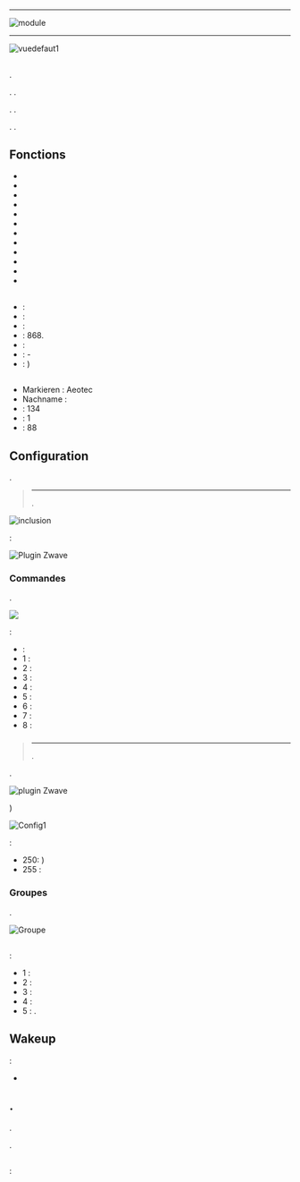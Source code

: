 # 

****

![module](images/aeotec.keyfob-gen5/module.jpg)

****

![vuedefaut1](images/aeotec.keyfob-gen5/vuedefaut1.jpg)

## 

.

. .

. .

. .

## Fonctions

-   
-   
-   
-   
-   
-   
-   
-   
-   
-   
-   
-   

## 

-    : 
-    : 
-    : 
-   : 868.
-    : 
-    : -
-    : )

## 

-   Markieren : Aeotec
-   Nachname : 
-    : 134
-    : 1
-    : 88

## Configuration

 [](https://doc.jeedom.com/de_DE/plugins/automation%20protocol/openzwave/).

> ****
>
> .

![inclusion](images/aeotec.keyfob-gen5/inclusion.jpg)

 :

![Plugin Zwave](images/aeotec.keyfob-gen5/information.jpg)

### Commandes

.

![](images/aeotec.keyfob-gen5/commandes.jpg)

 :

-    : 
  - 1 : 
  - 2 : 
  - 3 : 
  - 4 : 
  - 5 : 
  - 6 : 
  - 7 : 
  - 8 : 

### 

> ****
>
> .

.

![ plugin Zwave](images/plugin/bouton_configuration.jpg)

)

![Config1](images/aeotec.keyfob-gen5/config1.jpg)

 :

-   250: )
-   255 : 

### Groupes

.

![Groupe](images/aeotec.keyfob-gen5/groupe.jpg)

##  

### 

 :

-   1 : 
-   2 : 
-   3 : 
-   4 : 
-   5 : .

## Wakeup

 :

-   

## .

.

.

## 

 : 
